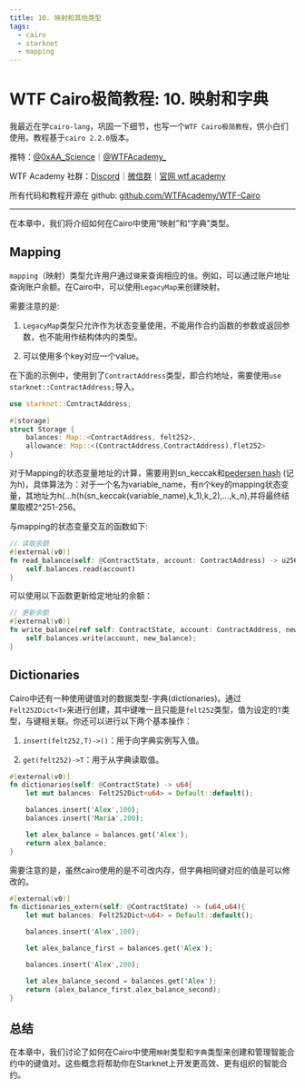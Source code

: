 ```yaml
---
title: 10. 映射和其他类型
tags:
  - cairo
  - starknet
  - mapping
---
```


# WTF Cairo极简教程: 10. 映射和字典

我最近在学`cairo-lang`，巩固一下细节，也写一个`WTF Cairo极简教程`，供小白们使用。教程基于`cairo 2.2.0`版本。

推特：[@0xAA_Science](https://twitter.com/0xAA_Science)｜[@WTFAcademy_](https://twitter.com/WTFAcademy_)

WTF Academy 社群：[Discord](https://discord.gg/5akcruXrsk)｜[微信群](https://docs.google.com/forms/d/e/1FAIpQLSe4KGT8Sh6sJ7hedQRuIYirOoZK_85miz3dw7vA1-YjodgJ-A/viewform?usp=sf_link)｜[官网 wtf.academy](https://wtf.academy)

所有代码和教程开源在 github: [github.com/WTFAcademy/WTF-Cairo](https://github.com/WTFAcademy/WTF-Cairo)

---

在本章中，我们将介绍如何在Cairo中使用“映射”和“字典”类型。

## Mapping

`mapping`（映射）类型允许用户通过`键`来查询相应的`值`。例如，可以通过账户地址查询账户余额。在Cairo中，可以使用`LegacyMap`来创建映射。

需要注意的是:

1. `LegacyMap`类型只允许作为状态变量使用，不能用作合约函数的参数或返回参数，也不能用作结构体内的类型。

2. 可以使用多个key对应一个value。

在下面的示例中，使用到了`ContractAddress`类型，即合约地址，需要使用`use starknet::ContractAddress;`导入。

```rust
use starknet::ContractAddress;
    
#[storage]
struct Storage {
    balances: Map::<ContractAddress, felt252>,
    allowance: Map::<(ContractAddress,ContractAddress),flet252>
}
```

对于Mapping的状态变量地址的计算，需要用到sn_keccak和[pedersen hash](https://docs.starknet.io/documentation/architecture_and_concepts/Cryptography/hash-functions/#poseidon_hash) (记为h)，具体算法为：对于一个名为variable_name，有n个key的mapping状态变量，其地址为h(...h(h(sn_keccak(variable_name),k_1),k_2),...,k_n),并将最终结果取模2^251-256。

与mapping的状态变量交互的函数如下:

```rust
// 读取余额
#[external(v0)]
fn read_balance(self: @ContractState, account: ContractAddress) -> u256 {
    self.balances.read(account)
}
```

可以使用以下函数更新给定地址的余额：

```rust
// 更新余额
#[external(v0)]
fn write_balance(ref self: ContractState, account: ContractAddress, new_balance: u256){
    self.balances.write(account, new_balance);
}
```

## Dictionaries

Cairo中还有一种使用键值对的数据类型-字典(dictionaries)。通过`Felt252Dict<T>`来进行创建，其中键唯一且只能是`felt252`类型，值为设定的`T`类型，与键相关联。你还可以进行以下两个基本操作：

1. `insert(felt252,T)->()`：用于向字典实例写入值。

2. `get(felt252)->T`：用于从字典读取值。

```rust
#[external(v0)]
fn dictionaries(self: @ContractState) -> u64{
    let mut balances: Felt252Dict<u64> = Default::default();

    balances.insert('Alex',100);
    balances.insert('Maria',200);

    let alex_balance = balances.get('Alex');
    return alex_balance;
}
```

需要注意的是，虽然cairo使用的是不可改内存，但字典相同键对应的值是可以修改的。

```rust
#[external(v0)]
fn dictionaries_extern(self: @ContractState) -> (u64,u64){
    let mut balances: Felt252Dict<u64> = Default::default();

    balances.insert('Alex',100);

    let alex_balance_first = balances.get('Alex');

    balances.insert('Alex',200);

    let alex_balance_second = balances.get('Alex');
    return (alex_balance_first,alex_balance_second);
}
```

## 总结

在本章中，我们讨论了如何在Cairo中使用`映射`类型和`字典`类型来创建和管理智能合约中的键值对。这些概念将帮助你在Starknet上开发更高效、更有组织的智能合约。
